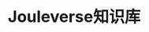 <style type="text/css">
html { font-size: 1rem; }
body { font-size: 1rem; }
p { line-height: 1.8 !important; }
</style>

# Jouleverse知识库

